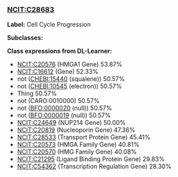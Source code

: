 
### [NCIT:C28683](http://purl.obolibrary.org/obo/NCIT_C28683)
**Label:** Cell Cycle Progression

**Subclasses:** 

**Class expressions from DL-Learner:**

- [NCIT:C20576](http://purl.obolibrary.org/obo/NCIT_C20576) (HMGA1 Gene) 53.87%
- [NCIT:C16612](http://purl.obolibrary.org/obo/NCIT_C16612) (Gene) 52.33%
- not ([CHEBI:15440](http://purl.obolibrary.org/obo/CHEBI_15440) (squalene)) 50.57%
- not ([CHEBI:10545](http://purl.obolibrary.org/obo/CHEBI_10545) (electron)) 50.57%
- Thing 50.57%
- not (CARO:0010000) 50.57%
- not ([BFO:0000020](http://purl.obolibrary.org/obo/BFO_0000020) (null)) 50.57%
- not ([BFO:0000019](http://purl.obolibrary.org/obo/BFO_0000019) (null)) 50.57%
- [NCIT:C24649](http://purl.obolibrary.org/obo/NCIT_C24649) (NUP214 Gene) 50.00%
- [NCIT:C20819](http://purl.obolibrary.org/obo/NCIT_C20819) (Nucleoporin Gene) 47.36%
- [NCIT:C28533](http://purl.obolibrary.org/obo/NCIT_C28533) (Transport Protein Gene) 45.41%
- [NCIT:C20573](http://purl.obolibrary.org/obo/NCIT_C20573) (HMGA Family Gene) 40.81%
- [NCIT:C20570](http://purl.obolibrary.org/obo/NCIT_C20570) (HMG Family Gene) 40.08%
- [NCIT:C21295](http://purl.obolibrary.org/obo/NCIT_C21295) (Ligand Binding Protein Gene) 29.83%
- [NCIT:C54362](http://purl.obolibrary.org/obo/NCIT_C54362) (Transcription Regulation Gene) 28.30%


